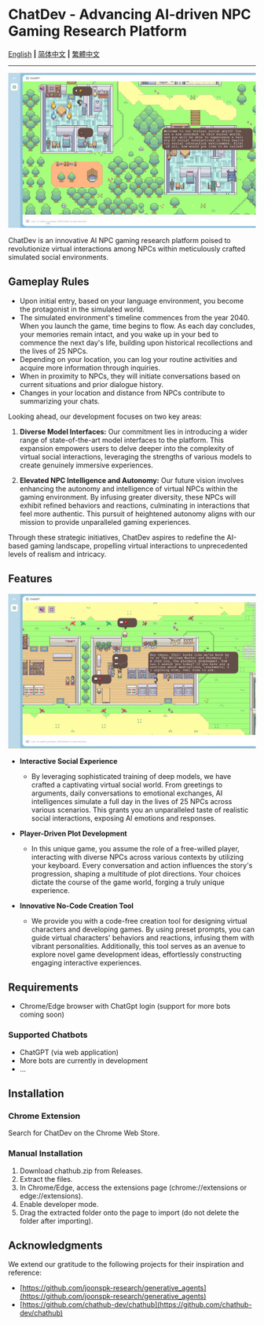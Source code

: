 # ChatDev - Advancing AI-driven NPC Gaming Research Platform

[English](README.md) **|** [简体中文](README_CN.md) **|** [繁體中文](README_TC.md)

---
![ai_start.jpg](/images/ai_start.jpg)

ChatDev is an innovative AI NPC gaming research platform poised to revolutionize virtual interactions among NPCs within meticulously crafted simulated social environments.

## Gameplay Rules

* Upon initial entry, based on your language environment, you become the protagonist in the simulated world.
* The simulated environment's timeline commences from the year 2040. When you launch the game, time begins to flow. As each day concludes, your memories remain intact, and you wake up in your bed to commence the next day's life, building upon historical recollections and the lives of 25 NPCs.
* Depending on your location, you can log your routine activities and acquire more information through inquiries.
* When in proximity to NPCs, they will initiate conversations based on current situations and prior dialogue history.
* Changes in your location and distance from NPCs contribute to summarizing your chats.

Looking ahead, our development focuses on two key areas:

1. **Diverse Model Interfaces:** Our commitment lies in introducing a wider range of state-of-the-art model interfaces to the platform. This expansion empowers users to delve deeper into the complexity of virtual social interactions, leveraging the strengths of various models to create genuinely immersive experiences.

2. **Elevated NPC Intelligence and Autonomy:** Our future vision involves enhancing the autonomy and intelligence of virtual NPCs within the gaming environment. By infusing greater diversity, these NPCs will exhibit refined behaviors and reactions, culminating in interactions that feel more authentic. This pursuit of heightened autonomy aligns with our mission to provide unparalleled gaming experiences.


Through these strategic initiatives, ChatDev aspires to redefine the AI-based gaming landscape, propelling virtual interactions to unprecedented levels of realism and intricacy.

## Features

![ai_talk.jpg](/images/ai_talk.jpg)

* **Interactive Social Experience**

    * By leveraging sophisticated training of deep models, we have crafted a captivating virtual social world. From greetings to arguments, daily conversations to emotional exchanges, AI intelligences simulate a full day in the lives of 25 NPCs across various scenarios. This grants you an unparalleled taste of realistic social interactions, exposing AI emotions and responses.
* **Player-Driven Plot Development**

    * In this unique game, you assume the role of a free-willed player, interacting with diverse NPCs across various contexts by utilizing your keyboard. Every conversation and action influences the story's progression, shaping a multitude of plot directions. Your choices dictate the course of the game world, forging a truly unique experience.
* **Innovative No-Code Creation Tool**

    * We provide you with a code-free creation tool for designing virtual characters and developing games. By using preset prompts, you can guide virtual characters' behaviors and reactions, infusing them with vibrant personalities. Additionally, this tool serves as an avenue to explore novel game development ideas, effortlessly constructing engaging interactive experiences.

## Requirements

* Chrome/Edge browser with ChatGpt login (support for more bots coming soon)

### Supported Chatbots

* ChatGPT (via web application)
* More bots are currently in development
* ...

## Installation

### Chrome Extension

Search for ChatDev on the Chrome Web Store.

### Manual Installation

1. Download chathub.zip from Releases.
2. Extract the files.
3. In Chrome/Edge, access the extensions page (chrome://extensions or edge://extensions).
4. Enable developer mode.
5. Drag the extracted folder onto the page to import (do not delete the folder after importing).

## Acknowledgments

We extend our gratitude to the following projects for their inspiration and reference:

* [https://github.com/joonspk-research/generative_agents](https://github.com/joonspk-research/generative_agents)
* [https://github.com/chathub-dev/chathub](https://github.com/chathub-dev/chathub)